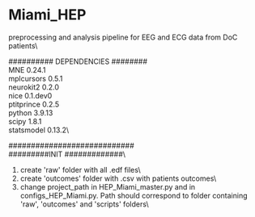 # Miami_HEP

preprocessing and analysis pipeline for EEG and ECG data from DoC patients\

########## DEPENDENCIES ########\
MNE 0.24.1\
mplcursors  0.5.1\
neurokit2 0.2.0\
nice 0.1.dev0\
ptitprince 0.2.5\
python 3.9.13\
scipy 1.8.1\
statsmodel 0.13.2\

############################\
#########INIT #############\

1) create 'raw' folder with all .edf files\
2) create 'outcomes' folder with .csv with patients outcomes\
3) change project_path in HEP_Miami_master.py and in configs_HEP_Miami.py. Path should correspond to folder containing 'raw', 'outcomes' and 'scripts' folders\



